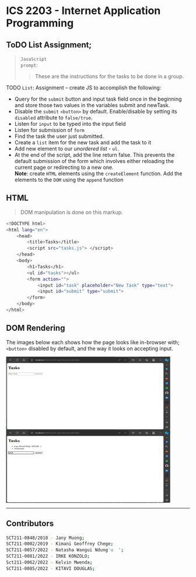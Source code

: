 # ICS 2203 - Internet Application Programming

## ToDO List Assignment;
> `JavaScript`  
> `prompt`:  
>> These are the instructions for the tasks to be done in a group.  

TODO `List`: Assignment – create JS to accomplish the following:
- Query for the `submit` button and input task field once in the beginning and store those two values in the variables submit and newTask.
- Disable the `submit` `<button>` by default. Enable/disable by setting its `disabled` attribute to `false/true`.
- Listen for `input` to be typed into the input field
- Listen for submission of `form`
- Find the task the user just submitted.
- Create a `list` item for the new task and add the task to it
- Add new element to our *unordered list* - `ul`.
- At the end of the script, add the line return false. This prevents the default submission of the form which involves either reloading the current page or redirecting to a new one.  
**Note**: create `HTML` elements using the `createElement` function. Add the elements to the `DOM` using the `append` function  


## HTML
> DOM manipulation is done on this markup.
```bash
<!DOCTYPE html>
<html lang="en">
    <head>
        <title>Tasks</title>
        <script src="tasks.js"> </script>
    </head>
    <body>
        <h1>Tasks</h1>
        <ul id="tasks"></ul>
        <form action="">
            <input id="task" placeholder="New Task" type="text">
            <input id="submit" type="submit">
        </form>
    </body>
</html>
```

## DOM Rendering
The images below each shows how the page looks like in-browser with; `<button>` disabled by default, and the way it looks on accepting input.
<p align="left">
  <img align="center" src="./img/todo_1.png" title="Disabled" height="200" width="450" style="padding-right:100px;" />
  <img align="center" src="./img/todo_2.png" title="Enabled" height="200" width="450" style="padding-right:100px;" />
</p>

---
## Contributors
```bash
SCT211-0848/2018 - Jany Muong;
SCT211-0002/2019 - Kimani Geoffrey Chege;
SCT211-0057/2022 - Natasha Wangui Ndung'u  ';
SCT211-0081/2022 - IRKE KONZOLO;
Sct211-0062/2022 - Kelvin Mwenda;
SCT211-0085/2022 - KITAVI DOUGLAS;
```
